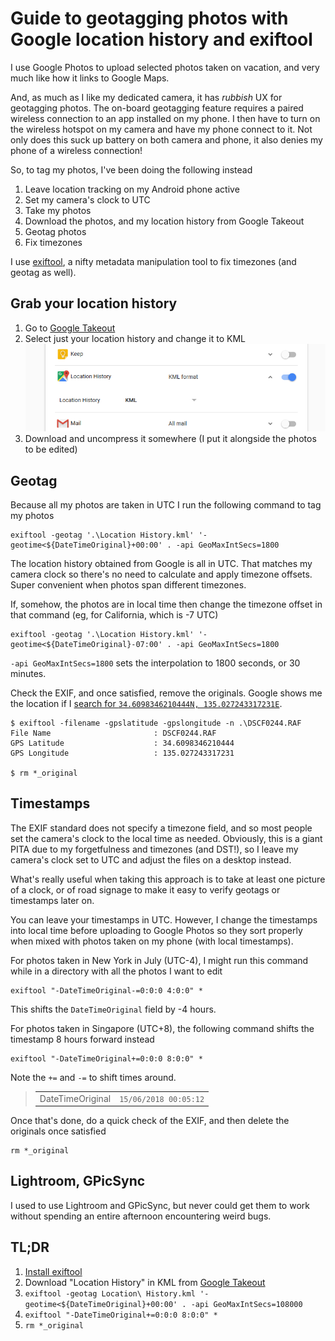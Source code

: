 # Guide to geotagging photos with Google location history and exiftool

I use Google Photos to upload selected photos taken on vacation, and very much like how it links to Google Maps.

And, as much as I like my dedicated camera, it has *rubbish* UX for geotagging photos. The on-board geotagging feature requires a paired wireless connection to an app installed on my phone. I then have to turn on the wireless hotspot on my camera and have my phone connect to it. Not only does this suck up battery on both camera and phone, it also denies my phone of a wireless connection!

So, to tag my photos, I've been doing the following instead

1. Leave location tracking on my Android phone active
2. Set my camera's clock to UTC
3. Take my photos
4. Download the photos, and my location history from Google Takeout
5. Geotag photos
6. Fix timezones

I use [exiftool](https://www.sno.phy.queensu.ca/~phil/exiftool/), a nifty metadata manipulation tool to fix timezones (and geotag as well).

## Grab your location history

1. Go to [Google Takeout](https://takeout.google.com/settings/takeout)
2. Select just your location history and change it to KML
  ![Download location history in KML](./kml.png)
3. Download and uncompress it somewhere (I put it alongside the photos to be edited)

## Geotag

Because all my photos are taken in UTC I run the following command to tag my photos

```
exiftool -geotag '.\Location History.kml' '-geotime<${DateTimeOriginal}+00:00' . -api GeoMaxIntSecs=1800
```

The location history obtained from Google is all in UTC. That matches my camera clock so there's no need to calculate and apply timezone offsets. Super convenient when photos span different timezones.

If, somehow, the photos are in local time then change the timezone offset in that command (eg, for California, which is -7 UTC)

```
exiftool -geotag '.\Location History.kml' '-geotime<${DateTimeOriginal}-07:00' . -api GeoMaxIntSecs=1800
```

`-api GeoMaxIntSecs=1800` sets the interpolation to 1800 seconds, or 30 minutes.

Check the EXIF, and once satisfied, remove the originals. Google shows me the location if I [search for `34.6098346210444N, 135.027243317231E`](https://www.google.com/search?q=37+49.0876N%2C+122+28.9866W).

```
$ exiftool -filename -gpslatitude -gpslongitude -n .\DSCF0244.RAF
File Name                       : DSCF0244.RAF
GPS Latitude                    : 34.6098346210444
GPS Longitude                   : 135.027243317231

$ rm *_original
```

## Timestamps

The EXIF standard does not specify a timezone field, and so most people set the camera's clock to the local time as needed. Obviously, this is a giant PITA due to my forgetfulness and timezones (and DST!), so I leave my camera's clock set to UTC and adjust the files on a desktop instead.

What's really useful when taking this approach is to take at least one picture of a clock, or of road signage to make it easy to verify geotags or timestamps later on.

You can leave your timestamps in UTC. However, I change the timestamps into local time before uploading to Google Photos so they sort properly when mixed with photos taken on my phone (with local timestamps).

For photos taken in New York in July (UTC-4), I might run this command while in a directory with all the photos I want to edit

```
exiftool "-DateTimeOriginal-=0:0:0 4:0:0" *
```

This shifts the `DateTimeOriginal` field by -4 hours.

For photos taken in Singapore (UTC+8), the following command shifts the timestamp 8 hours forward instead

```
exiftool "-DateTimeOriginal+=0:0:0 8:0:0" *
```

Note the `+=` and `-=` to shift times around.

>|||
>|-|-|
>DateTimeOriginal|`15/06/2018 00:05:12`

Once that's done, do a quick check of the EXIF, and then delete the originals once satisfied

```
rm *_original
```

## Lightroom, GPicSync

I used to use Lightroom and GPicSync, but never could get them to work without spending an entire afternoon encountering weird bugs.

## TL;DR

1. [Install exiftool](https://www.sno.phy.queensu.ca/~phil/exiftool/)
2. Download "Location History" in KML from [Google Takeout](https://takeout.google.com/settings/takeout)
3. `exiftool -geotag Location\ History.kml '-geotime<${DateTimeOriginal}+00:00' . -api GeoMaxIntSecs=108000`
4. `exiftool "-DateTimeOriginal+=0:0:0 8:0:0" *`
5. `rm *_original`
